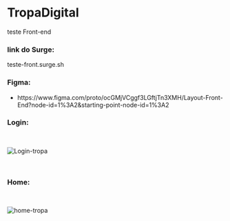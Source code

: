 # TropaDigital
teste Front-end

<h3>link do Surge:</h3>
<a>teste-front.surge.sh</a>


<h3> Figma: </h3>
<ul>
  <li>
https://www.figma.com/proto/ocGMjVCggf3LGftjTn3XMH/Layout-Front-End?node-id=1%3A2&starting-point-node-id=1%3A2
  </li>
</ul>


<h3>Login:</h3>
<br />

![Login-tropa](https://user-images.githubusercontent.com/98128470/216684038-6adfd848-866b-43c2-830a-cfb62195f7b0.png)

<br />
<h3>Home:</h3>
<br />

![home-tropa](https://user-images.githubusercontent.com/98128470/216684065-313032e0-acc1-4be9-9a1e-a0b227f710a4.png)
